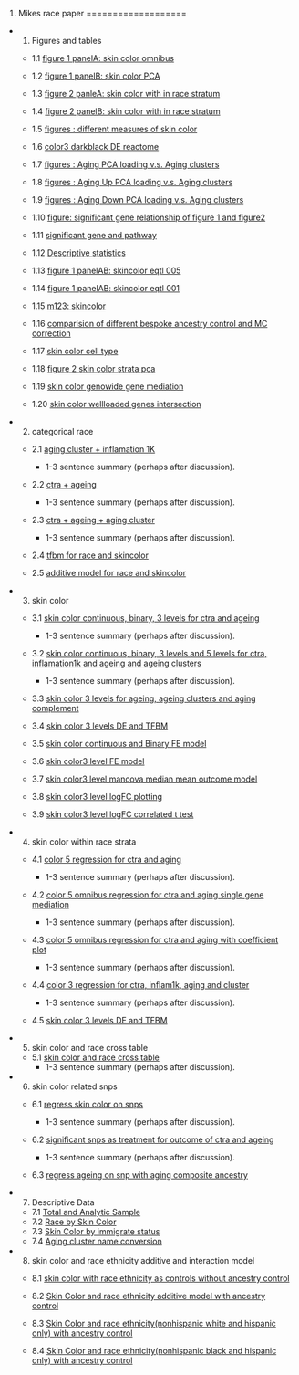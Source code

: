 1. Mikes race paper
===================

-   1. Figures and tables
    
    -  1.1 [figure 1 panelA: skin color omnibus](/ses/output/skin_color_fig1A.html)
    
    -  1.2 [figure 1 panelB: skin color PCA](/ses/output/skin_color_fig1B.html)
    
    -  1.3 [figure 2 panleA: skin color with in race stratum](/ses/output/race_fig2.html)
    
    -  1.4 [figure 2 panelB: skin color with in race stratum](/ses/output/race_fig2_PanelB_jitter.html)
    
    -  1.5 [figures : different measures of skin color](/ses/output/skin_color_bubbles.html)
    
    -  1.6 [color3 darkblack DE reactome](/ses/output/Reacfoam_skincolor3_darkblack.jpg)
    
    -  1.7 [figures : Aging PCA loading v.s. Aging clusters](/ses/output/pca_loading_plot.html)

    -  1.8 [figures : Aging Up PCA loading v.s. Aging clusters](/ses/output/aging_up_pca_loading.html)
    
    -  1.9 [figures : Aging Down PCA loading v.s. Aging clusters](/ses/output/aging_down_pca_loading.html)

    -  1.10 [figure: significant gene relationship of figure 1 and figure2](/ses/output/check_gene_sets.html)

    -  1.11 [significant gene and pathway](/ses/output/create_new_signatures.html)
    
    -  1.12 [Descriptive statistics](/ses/output/descriptive_table.html)

    -  1.13 [figure 1 panelAB: skincolor eqtl 005](/ses/output/skincolor_figure1_panelAB_agingcompositeancestry_fdr.png)
    
    -  1.14 [figure 1 panelAB: skincolor eqtl 001](/ses/output/skincolor_fig1_2Panels_eqtl001_correctedp.png)
    
    -  1.15 [m123: skincolor](/ses/output/m123plot_knitr.html)
    
    -  1.16 [comparision of different bespoke ancestry control and MC correction](/ses/output/compare_bespoke_ancestry.html)
    
    -  1.17 [skin color cell type](/ses/output/skincolor_celltype.html)
    
    -  1.18 [figure 2 skin color strata pca](/ses/output/skincolor_fig2_pca.html)
    
    -  1.19 [skin color genowide gene mediation](/ses/output/skincolor_logFC_and_acme_plotting.html)
    
    -  1.20 [skin color wellloaded genes intersection](/ses/output/skincolor_pca_wellloaded.html)
-  2. categorical race
    
    -   2.1 [aging cluster + inflamation 1K](/ses/output/race_omnibus.html)
        -   1-3 sentence summary (perhaps after discussion).
        
    -   2.2 [ctra + ageing](/ses/output/bespoke_eqtl.html)
        -   1-3 sentence summary (perhaps after discussion).
   
    -   2.3 [ctra + ageing + aging cluster](/ses/output/race_bespoke_summary.html)
        -   1-3 sentence summary (perhaps after discussion).
   
    -   2.4 [tfbm for race and skincolor](/ses/output/tfbm_race_skincolor.html)
    
    -   2.5 [additive model for race and skincolor](/ses/output/skincolor_race_additive.html)
    
-  3. skin color
   
    -  3.1 [skin color continuous, binary, 3 levels for ctra and ageing](/ses/output/skincolor_eqtl_bespoke.html)
        -   1-3 sentence summary (perhaps after discussion).

    -  3.2 [skin color continuous, binary, 3 levels and 5 levels for ctra, inflamation1k and ageing and ageing clusters](/ses/output/skincolor_summary.html)
        -   1-3 sentence summary (perhaps after discussion).
        
    -  3.3 [skin color 3 levels for ageing, ageing clusters and aging complement](/ses/output/skincolor_summary_complement.html)
    
    -  3.4 [skin color 3 levels DE and TFBM](/ses/output/tfbm_skin_color_v3.html)
    
    -  3.5 [skin color continuous and Binary FE model](/ses/output/skin_color_FE.html)
    
    -  3.6 [skin color3 level FE model](/ses/output/skincolor3_FE.html)
    
    -  3.7 [skin color3 level mancova median mean outcome model](/ses/output/skincolor3_m1m2m3_results.html)
    
    -  3.8 [skin color3 level logFC plotting](/ses/output/aging_logFC_plotting_v2.html)
    
    -  3.9 [skin color3 level logFC correlated t test](/ses/output/aging_logFC_corrttest.html)
-   4. skin color within race strata

    -   4.1 [color 5 regression for ctra and aging](/ses/output/race_strata_color5.html)
        -   1-3 sentence summary (perhaps after discussion).
        
    -   4.2 [color 5 omnibus regression for ctra and aging single gene mediation](/ses/output/strata_omni_med.html)
        -   1-3 sentence summary (perhaps after discussion).     
        
    -   4.3 [color 5 omnibus regression for ctra and aging with coefficient plot](/ses/output/race_strata_color5_coef_plot.html)
        -   1-3 sentence summary (perhaps after discussion).
        
    -   4.4 [color 3 regression for ctra, inflam1k, aging and cluster](/ses/output/skin_color3_within_race_strata.html)
        -   1-3 sentence summary (perhaps after discussion).  

    -   4.5 [skin color 3 levels DE and TFBM](/ses/output/tfbm_skin_color_race_strata_v2.html)
    
-   5. skin color and race cross table

    -   5.1 [skin color and race cross table](/ses/output/skincolor_race_crosscheck.html)
        -   1-3 sentence summary (perhaps after discussion).


-   6. skin color related snps

    -   6.1 [regress skin color on snps](/ses/output/snp_color_asso.html)
        -   1-3 sentence summary (perhaps after discussion).
        
    -   6.2 [significant snps as treatment for outcome of ctra and ageing](/ses/output/color_snps_11sig.html)
        -   1-3 sentence summary (perhaps after discussion).        
     
    -   6.3 [regress ageing on snp with aging composite ancestry](/ses/output/snp_aging_signature.html)   
-   7. Descriptive Data

    -   7.1 [Total and Analytic Sample](/ses/output/summary_of_data.html)
    -   7.2 [Race by Skin Color](/ses/output/color_race.html)
    -   7.3 [Skin Color by immigrate status](/ses/output/skin_color_immigrat_status.html)  
    -   7.4 [Aging cluster name conversion](/ses/output/cluster_name_conversion.html)  
-   8. skin color and race ethnicity additive and interaction model

    -   8.1 [skin color with race ethnicity as controls without ancestry control](/ses/output/skincolor_2setscontrols.html)
  
    -   8.2 [Skin Color and race ethnicity additive model with ancestry control](/ses/output/skincolor_race_additive.html)  
    
    -   8.3 [Skin Color and race ethnicity(nonhispanic white and hispanic only) with ancestry control](/ses/output/skincolor_racewhiteandhispanic_interaction.html)  
     
    -   8.4 [Skin Color and race ethnicity(nonhispanic black and hispanic only) with ancestry control](/ses/output/skincolor_raceblackandhispanic_interaction.html)   
    
    
    
